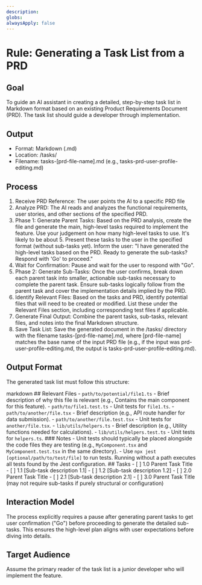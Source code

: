 ```yaml
---
description:
globs:
alwaysApply: false
---
```

# Rule: Generating a Task List from a PRD

## Goal

To guide an AI assistant in creating a detailed, step-by-step task list in Markdown format based on an existing Product Requirements Document (PRD). The task list should guide a developer through implementation.

## Output

- Format: Markdown (.md)
- Location: /tasks/
- Filename: tasks-[prd-file-name].md (e.g., tasks-prd-user-profile-editing.md)

## Process

1.  Receive PRD Reference: The user points the AI to a specific PRD file
2.  Analyze PRD: The AI reads and analyzes the functional requirements, user stories, and other sections of the specified PRD.
3.  Phase 1: Generate Parent Tasks: Based on the PRD analysis, create the file and generate the main, high-level tasks required to implement the feature. Use your judgement on how many high-level tasks to use. It's likely to be about 5. Present these tasks to the user in the specified format (without sub-tasks yet). Inform the user: "I have generated the high-level tasks based on the PRD. Ready to generate the sub-tasks? Respond with 'Go' to proceed."
4.  Wait for Confirmation: Pause and wait for the user to respond with "Go".
5.  Phase 2: Generate Sub-Tasks: Once the user confirms, break down each parent task into smaller, actionable sub-tasks necessary to complete the parent task. Ensure sub-tasks logically follow from the parent task and cover the implementation details implied by the PRD.
6.  Identify Relevant Files: Based on the tasks and PRD, identify potential files that will need to be created or modified. List these under the Relevant Files section, including corresponding test files if applicable.
7.  Generate Final Output: Combine the parent tasks, sub-tasks, relevant files, and notes into the final Markdown structure.
8.  Save Task List: Save the generated document in the /tasks/ directory with the filename tasks-[prd-file-name].md, where [prd-file-name] matches the base name of the input PRD file (e.g., if the input was prd-user-profile-editing.md, the output is tasks-prd-user-profile-editing.md).

## Output Format

The generated task list must follow this structure:

markdown ## Relevant Files  - `path/to/potential/file1.ts` - Brief description of why this file is relevant (e.g., Contains the main component for this feature). - `path/to/file1.test.ts` - Unit tests for `file1.ts`. - `path/to/another/file.tsx` - Brief description (e.g., API route handler for data submission). - `path/to/another/file.test.tsx` - Unit tests for `another/file.tsx`. - `lib/utils/helpers.ts` - Brief description (e.g., Utility functions needed for calculations). - `lib/utils/helpers.test.ts` - Unit tests for `helpers.ts`.  ### Notes  - Unit tests should typically be placed alongside the code files they are testing (e.g., `MyComponent.tsx` and `MyComponent.test.tsx` in the same directory). - Use `npx jest [optional/path/to/test/file]` to run tests. Running without a path executes all tests found by the Jest configuration.  ## Tasks  - [ ] 1.0 Parent Task Title   - [ ] 1.1 [Sub-task description 1.1]   - [ ] 1.2 [Sub-task description 1.2] - [ ] 2.0 Parent Task Title   - [ ] 2.1 [Sub-task description 2.1] - [ ] 3.0 Parent Task Title (may not require sub-tasks if purely structural or configuration) 

## Interaction Model

The process explicitly requires a pause after generating parent tasks to get user confirmation ("Go") before proceeding to generate the detailed sub-tasks. This ensures the high-level plan aligns with user expectations before diving into details.

## Target Audience

Assume the primary reader of the task list is a junior developer who will implement the feature.